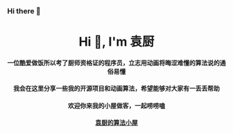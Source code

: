 ### Hi there 👋

<h1 align="center">Hi 👋, I'm 袁厨</h1>
<h4 align="center">一位酷爱做饭所以考了厨师资格证的程序员，立志用动画将晦涩难懂的算法说的通俗易懂</h4>
<h4 align="center">我会在这里分享一些我的开源项目和动画算法，希望能够对大家有一丢丢帮助</h4>
<h4 align="center">欢迎你来我的小屋做客，一起唠唠嗑</h4>
<h4 align="center"><a href = 'https://raw.githubusercontent.com/tan45du/test/master/微信图片_20210320152235.wp1ysdbibsw.png'>袁厨的算法小屋</a></h4>





